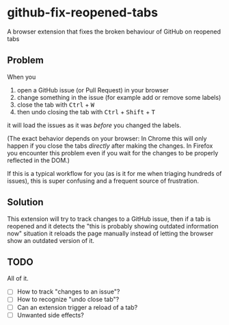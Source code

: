 # github-fix-reopened-tabs
A browser extension that fixes the broken behaviour of GitHub on reopened tabs

## Problem

When you 

1. open a GitHub issue (or Pull Request) in your browser
1. change something in the issue (for example add or remove some labels)
1. close the tab with <kbd>Ctrl</kbd> + <kbd>W</kbd>
1. then undo closing the tab with <kbd>Ctrl</kbd> + <kbd>Shift</kbd> + <kbd>T</kbd> 

it will load the issues as it was _before_ you changed the labels.

(The exact behavior depends on your browser: In Chrome this will only happen if you close the tabs _directly_ after making the changes. In Firefox you encounter this problem even if you wait for the changes to be properly reflected in the DOM.)

If this is a typical workflow for you (as is it for me when triaging hundreds of issues), this is super confusing and a frequent source of frustration.

## Solution

This extension will try to track changes to a GitHub issue, then if a tab is reopened and it detects the "this is probably showing outdated information now" situation it reloads the page manually instead of letting the browser show an outdated version of it.

## TODO

All of it.

- [ ] How to track "changes to an issue"?
- [ ] How to recognize "undo close tab"?
- [ ] Can an extension trigger a reload of a tab?
- [ ] Unwanted side effects?
